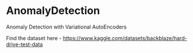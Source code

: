 # AnomalyDetection
Anomaly Detection with Variational AutoEncoders

Find the dataset here - https://www.kaggle.com/datasets/backblaze/hard-drive-test-data
